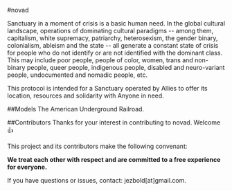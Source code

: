 #novad

Sanctuary in a moment of crisis is a basic human need. In the global cultural landscape, operations of dominating cultural paradigms -- among them, capitalism, white supremacy, patriarchy, heterosexism, the gender binary, colonialism, ableism and the state -- all generate a constant state of crisis for people who do not identify or are not identified with the dominant class. This may include poor people, people of color, women, trans and non-binary people, queer people, indigenous people, disabled and neuro-variant people, undocumented and nomadic people, etc. 

This protocol is intended for a Sanctuary operated by Allies to offer its location, resources and solidarity with Anyone in need.

##Models
The American Underground Railroad.

##Contributors
Thanks for your interest in contributing to novad. Welcome 👍

This project and its contributors make the following convenant: 
<p><b>We treat each other with respect and are committed to a free experience for everyone. </b></p>
If you have questions or issues, contact: jezbold[at]gmail.com.
